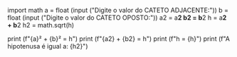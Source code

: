 import math
a = float (input ("Digite o valor do CATETO ADJACENTE:")) 
b = float (input ("Digite o valor do CATETO OPOSTO:"))
a2 = a**2
b2 = b**2
h = a**2 + b**2
h2 = math.sqrt(h)

 

print (f"{a}² + {b}² = h")
print (f"{a2} + {b2} = h")
print (f"h = {h}")
print (f"A hipotenusa é igual a: {h2}")
